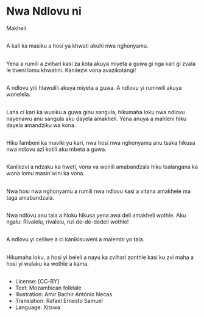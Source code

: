 # Nwa Ndlovu ni
Makheli

##
A kali ka masiku a hosi
ya khwati akuhi nwa
nghonyamu.


##
Yena a rumili a zvihari
kasi za kota akuya
miyeta a guwa gi nga
kari gi zvala le tiveni
lomu khwatini. Kanilezvi
vona avazikotangi!


##
A ndlovu yiti hlawulili
akuya miyeta a guwa. A
ndlovu yi rumiwili akuya
wonelela.


##
Laha ci kari ka wusiku a
guwa ginu sangula,
hikumaha loku nwa
ndlovu nayenawu anu
sangula aku dayela
amakheli. Yena anuya a
mahleni hiku dayela
amandziku wa kona.


##
Hiku fambeni ka maviki
yu kari, nwa hosi nwa
nghonyamu anu tsaka
hikusa nwa ndlovu azi
kotili aku mbeta a
guwa.


##
Kanilezvi a ndzaku ka
hweti, vona va wonili
amabandzala hiku
tsalangana ka wona
lomu masin'wini ka
vona.


##
Nwa hosi nwa
nghonyamu a rumili
nwa ndlovu kasi a
vitana amakhele ma
taga amabandzala.


##
Nwa ndlovu anu tala a
hloku hikusa yena awa
deli amakheli wothle.
Aku ngalu: Rivalelu,
rivalelu, nzi de-de-dedeli wothle!


##
A ndlovu yi celilwe a ci
kanikisuweni a malembi
yo tala.


##
Hikumaha loku, a hosi
yi beleli a nayu ka
zvihari zonthle kasi ku
zvi maha a hosi yi
wulaku ka wothle a
kama.


##
* License: [CC-BY]
* Text: Mozambican folktale
* Illustration: Amir Bachir António Necas
* Translation: Rafael Ernesto Samuel
* Language: Xitswa

